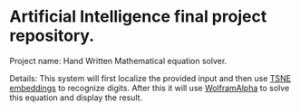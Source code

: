 # Artificial Intelligence final project repository.

Project name: 
Hand Written Mathematical equation solver.

Details: 
This system will first localize the provided input and then use [TSNE embeddings](https://scikit-learn.org/stable/modules/generated/sklearn.manifold.TSNE.html) to recognize digits. After this it will use [WolframAlpha](https://www.wolframalpha.com/) to solve this equation and display the result.
